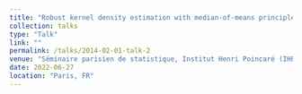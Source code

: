 ```yaml
---
title: "Robust kernel density estimation with median-of-means principle"
collection: talks
type: "Talk"
link: ""
permalink: /talks/2014-02-01-talk-2
venue: "Séminaire parisien de statistique, Institut Henri Poincaré (IHP)"
date: 2022-06-27
location: "Paris, FR"
---
```

